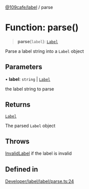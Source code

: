 [@109cafe/label](index.md) / parse

# Function: parse()

> **parse**(`label`): [`Label`](Interface.Label.md)

Parse a label string into a `Label` object

## Parameters

• **label**: `string` \| [`Label`](Interface.Label.md)

the label string to parse

## Returns

[`Label`](Interface.Label.md)

The parsed `Label` object

## Throws

[InvalidLabel](Class.InvalidLabel.md) if the label is invalid

## Defined in

[Developer/label/label/parse.ts:24](https://github.com/xc2/label/blob/c12a0050bfe7ea4c2cc1dec2e68df3b1f8e58bda/label/parse.ts#L24)
